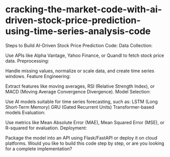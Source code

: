 # cracking-the-market-code-with-ai-driven-stock-price-prediction-using-time-series-analysis-code
Steps to Build  AI-Driven Stock Price Prediction Code:
Data Collection:

Use APIs like Alpha Vantage, Yahoo Finance, or Quandl to fetch stock price data.
Preprocessing:

Handle missing values, normalize or scale data, and create time series windows.
Feature Engineering:

Extract features like moving averages, RSI (Relative Strength Index), or MACD (Moving Average Convergence Divergence).
Model Selection:

Use AI models suitable for time series forecasting, such as:
LSTM (Long Short-Term Memory)
GRU (Gated Recurrent Units)
Transformer-based models
Evaluation:

Use metrics like Mean Absolute Error (MAE), Mean Squared Error (MSE), or R-squared for evaluation.
Deployment:

Package the model into an API using Flask/FastAPI or deploy it on cloud platforms.
Would you like to build this code step by step, or are you looking for a complete implementation?
